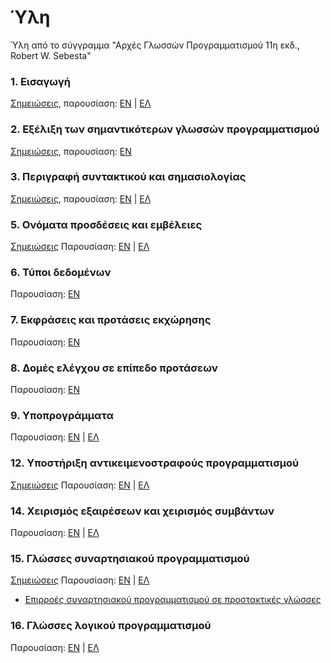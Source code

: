 # Ύλη

Ύλη από το σύγγραμμα "Αρχές Γλωσσών Προγραμματισμού 11η εκδ., Robert W. Sebesta"

### 1. Εισαγωγή
[Σημειώσεις](./theory_ch1.md), παρουσίαση: [ΕΝ](./resources/pl11ch1.pdf) | [ΕΛ](./resources/pl11ch1GR.pdf)

### 2. Εξέλιξη των σημαντικότερων γλωσσών προγραμματισμού 
[Σημειώσεις](./theory_ch2.md), παρουσίαση: [ΕΝ](./resources/pl11ch2.pdf)

### 3. Περιγραφή συντακτικού και σημασιολογίας
[Σημειώσεις](./theory_ch3.md), παρουσίαση: [ΕΝ](./resources/pl11ch3.pdf) | [ΕΛ](./resources/pl11ch3GR.pdf)

### 5. Ονόματα προσδέσεις και εμβέλειες 
[Σημειώσεις](./theory_ch5.md) Παρουσίαση: [ΕΝ](./resources/pl11ch5.pdf) | [ΕΛ](./resources/pl11ch5GR.pdf)

### 6. Τύποι δεδομένων
Παρουσίαση: [ΕΝ](./resources/pl11ch6.pdf)

### 7. Εκφράσεις και προτάσεις εκχώρησης
Παρουσίαση: [ΕΝ](./resources/pl11ch7.pdf)

### 8. Δομές ελέγχου σε επίπεδο προτάσεων
Παρουσίαση: [ΕΝ](./resources/pl11ch8.pdf)

### 9. Υποπρογράμματα
Παρουσίαση: [ΕΝ](./resources/pl11ch9.pdf) | [ΕΛ](./resources/pl11ch9GR.pdf)

### 12. Υποστήριξη αντικειμενοστραφούς προγραμματισμού
[Σημειώσεις](./theory_ch12.md) Παρουσίαση: [ΕΝ](./resources/pl11ch12.pdf) | [ΕΛ](./resources/pl11ch12GR.pdf)

### 14. Χειρισμός εξαιρέσεων και χειρισμός συμβάντων
Παρουσίαση: [ΕΝ](./resources/pl11ch14.pdf) | [ΕΛ](./resources/pl11ch14GR.pdf)

### 15. Γλώσσες συναρτησιακού προγραμματισμού
[Σημειώσεις](./theory_ch15.md) Παρουσίαση: [ΕΝ](./resources/pl11ch15.pdf) | [ΕΛ](./resources/pl11ch15GR.pdf)

* [Επιρροές συναρτησιακού προγραμματισμού σε προστακτικές γλώσσες](./fp_influences.md) 


### 16. Γλώσσες λογικού προγραμματισμού
Παρουσίαση: [ΕΝ](./resources/pl11ch16.pdf) | [ΕΛ](./resources/pl11ch15GR.pdf)